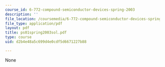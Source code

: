 ```yaml
---
course_id: 6-772-compound-semiconductor-devices-spring-2003
description: ''
file_location: /coursemedia/6-772-compound-semiconductor-devices-spring-2003/d2b4e48a5c699d4e0cdf5d6671227b88_ps01spring2003sol.pdf
file_type: application/pdf
layout: pdf
title: ps01spring2003sol.pdf
type: course
uid: d2b4e48a5c699d4e0cdf5d6671227b88

---
```

None